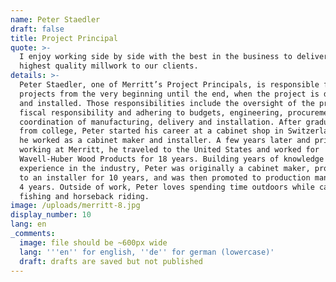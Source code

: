 ```yaml
---
name: Peter Staedler
draft: false
title: Project Principal
quote: >-
  I enjoy working side by side with the best in the business to deliver the
  highest quality millwork to our clients.
details: >-
  Peter Staedler, one of Merritt’s Project Principals, is responsible for
  projects from the very beginning until the end, when the project is delivered
  and installed. Those responsibilities include the oversight of the project,
  fiscal responsibility and adhering to budgets, engineering, procurement,
  coordination of manufacturing, delivery and installation. After graduating
  from college, Peter started his career at a cabinet shop in Switzerland, where
  he worked as a cabinet maker and installer. A few years later and prior to
  working at Merritt, he traveled to the United States and worked for
  Wavell-Huber Wood Products for 18 years. Building years of knowledge and
  experience in the industry, Peter was originally a cabinet maker, progressed
  to an installer for 10 years, and was then promoted to production manager for
  4 years. Outside of work, Peter loves spending time outdoors while camping,
  fishing and horseback riding.
image: /uploads/merritt-8.jpg
display_number: 10
lang: en
_comments:
  image: file should be ~600px wide
  lang: '''en'' for english, ''de'' for german (lowercase)'
  draft: drafts are saved but not published
---
```

